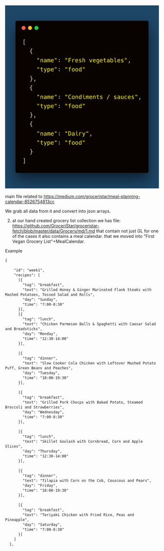 ![](https://github.com/GroceriStar/creative/blob/master/fetch-examples/departments-structure.png)




main file related to https://medium.com/groceristar/meal-planning-calendar-8526754813cc

We grab all data from it and convert into json arrays.

2) at our hand created grocery list collection we has file: https://github.com/GroceriStar/groceristar-fetch/blob/master/data/Grocery/md/1.md
that contain not just GL for one of the cases it also contains a meal calendar.
that we moved into "First Vegan Grocery List"+MealCalendar.

Example
```
{

    "id": "week1",
    "recipes": [
      [{
        "tag": "breakfast",
        "text": "Grilled Honey & Ginger Marinated Flank Steaks with Mashed Potatoes, Tossed Salad and Rolls",
        "day": "Sunday",
        "time": "7:00-8:30"
      }],
      [{
        "tag": "lunch",
        "text": "Chicken Parmesan Balls & Spaghetti with Caesar Salad and Breadsticks",
        "day": "Monday",
        "time": "12:30-14:00"
      }],

      [{
        "tag": "dinner",
        "text": "Slow Cooker Cola Chicken with Leftover Mashed Potato Puff, Green Beans and Peaches",
        "day": "Tuesday",
        "time": "18:00-19:30"
      }],

      [{
        "tag": "breakfast",
        "text": "Grilled Pork Chocps with Baked Potato, Steamed Broccoli and Strawberries",
        "day": "Wednesday",
        "time": "7:00-8:30"
      }],

      [{
        "tag": "lunch",
        "text": "Skillet Goulash with Cornbread, Corn and Apple Slices",
        "day": "Thursday",
        "time": "12:30-14:00"
      }],

      [{
        "tag": "dinner",
        "text": "Tilapia with Corn on the Cob, Couscous and Pears",
        "day": "Friday",
        "time": "18:00-19:30"
      }],

      [{
        "tag": "breakfast",
        "text": "Teriyaki Chicken with Fried Rice, Peas and Pineapple",
        "day": "Saturday",
        "time": "7:00-8:30"
      }]
    ]
  },
```
